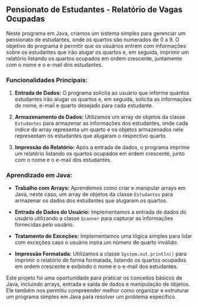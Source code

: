 Pensionato de Estudantes - Relatório de Vagas Ocupadas
------------------------------------------------------

Neste programa em Java, criamos um sistema simples para gerenciar um pensionato de estudantes, onde os quartos são numerados de 0 a 9. 
O objetivo do programa é permitir que os usuários entrem com informações sobre os estudantes que irão alugar os quartos e, em seguida, 
imprimir um relatório listando os quartos ocupados em ordem crescente, juntamente com o nome e o e-mail dos estudantes.

### Funcionalidades Principais:

1. **Entrada de Dados:** O programa solicita ao usuário que informe quantos estudantes irão alugar os quartos e, em seguida, 
solicita as informações de nome, e-mail e quarto desejado para cada estudante.

2. **Armazenamento de Dados:** Utilizamos um array de objetos da classe `Estudantes` para armazenar as informações dos estudantes, 
onde cada índice do array representa um quarto e os objetos armazenados nele representam os estudantes que alugaram o respectivo quarto.

3. **Impressão do Relatório:** Após a entrada de dados, o programa imprime um relatório listando os quartos ocupados em ordem crescente, 
junto com o nome e o e-mail dos estudantes.

### Aprendizado em Java:

- **Trabalho com Arrays:** Aprendemos como criar e manipular arrays em Java, neste caso, um array de objetos da classe `Estudantes` 
para armazenar os dados dos estudantes que alugaram os quartos.

- **Entrada de Dados do Usuário:** Implementamos a entrada de dados do usuário utilizando a classe `Scanner` para capturar as informações fornecidas pelo usuário.

- **Tratamento de Exceções:** Implementamos uma lógica simples para lidar com exceções caso o usuário insira um número de quarto inválido.

- **Impressão Formatada:** Utilizamos a classe `System.out.println()` para imprimir o relatório de forma formatada, listando os quartos ocupados em ordem crescente 
e exibindo o nome e o e-mail dos estudantes.

Este projeto foi uma oportunidade para praticar os conceitos básicos de Java, incluindo arrays, 
entrada e saída de dados e manipulação de objetos. 
Ele também nos permitiu compreender melhor como organizar e estruturar um programa simples em Java para resolver um problema específico.
